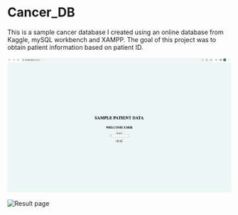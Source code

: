 # Cancer_DB
This is a sample cancer database I created using an online database from Kaggle, mySQL workbench  and XAMPP. The goal of this project was to obtain patient information based on patient ID. 



![Welcome page](welcome-page.png)







![Result page](cancer/results.png)
